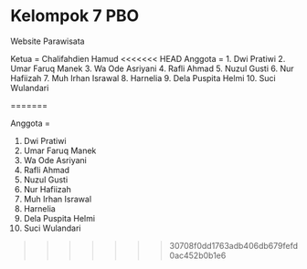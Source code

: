 # Kelompok 7 PBO

Website Parawisata 

Ketua = Chalifahdien Hamud
<<<<<<< HEAD
Anggota = 1. Dwi Pratiwi 
          2. Umar Faruq Manek 
          3. Wa Ode Asriyani
          4. Rafli Ahmad
          5. Nuzul Gusti
          6. Nur Hafiizah
          7. Muh Irhan Israwal
          8. Harnelia
          9. Dela Puspita Helmi
          10. Suci Wulandari
        
=======

Anggota = 
1. Dwi Pratiwi 
2. Umar Faruq Manek 
3. Wa Ode Asriyani
4. Rafli Ahmad
5. Nuzul Gusti
6. Nur Hafiizah 
7. Muh Irhan Israwal
8. Harnelia
9. Dela Puspita Helmi
10. Suci Wulandari
>>>>>>> 30708f0dd1763adb406db679fefd0ac452b0b1e6


